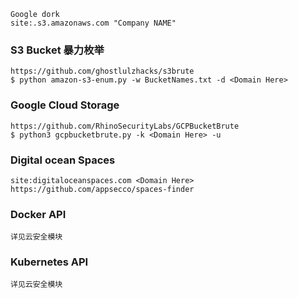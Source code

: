 	Google dork
	site:.s3.amazonaws.com "Company NAME"
  ### S3 Bucket 暴力枚举
	https://github.com/ghostlulzhacks/s3brute
	$ python amazon-s3-enum.py -w BucketNames.txt -d <Domain Here>
  ### Google Cloud Storage
	https://github.com/RhinoSecurityLabs/GCPBucketBrute
	$ python3 gcpbucketbrute.py -k <Domain Here> -u
  ### Digital ocean Spaces
	site:digitaloceanspaces.com <Domain Here>
	https://github.com/appsecco/spaces-finder
  ### Docker API
    详见云安全模块
  ### Kubernetes API
    详见云安全模块